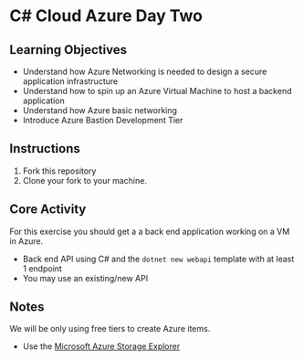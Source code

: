 # C# Cloud Azure Day Two

## Learning Objectives

- Understand how Azure Networking is needed to design a secure application infrastructure
- Understand how to spin up an Azure Virtual Machine to host a backend application
- Understand how Azure basic networking
- Introduce Azure Bastion Development Tier

## Instructions

1. Fork this repository
2. Clone your fork to your machine.

## Core Activity

For this exercise you should get a a back end application working on a VM in Azure.

- Back end API using C# and the `dotnet new webapi` template with at least 1 endpoint
- You may use an existing/new API

## Notes

We will be only using free tiers to create Azure items.

- Use the [Microsoft Azure Storage Explorer](https://azure.microsoft.com/en-us/products/storage/storage-explorer/)

